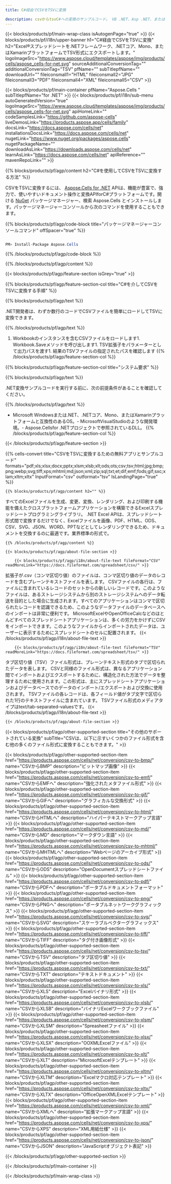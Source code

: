 ```yaml
---
title: C#経由でCSVをTSVに変換

description: csvからtsvC#への変換のサンプルコード。 VB .NET、Asp .NET、または任意の.NETベースのアプリケーション内でのバッチcsvファイルからtsvへの変換にはAPIサンプルコードを使用します。
---
```

{{< blocks/products/pf/main-wrap-class isAutogenPage="true" >}}
{{< blocks/products/pf/i18n/upper-banner h1="C#経由でCSVをTSVに変換" h2="Excel®スプレッドシートを.NETフレームワーク、.NETコア、Mono、またはXamarinプラットフォームでTSV形式にエクスポートします。" logoImageSrc="https://www.aspose.cloud/templates/aspose/img/products/cells/aspose_cells-for-net.svg" sourceAdditionalConversionTag="" additionalConversionTag="TSV" pfName="" subTitlepfName="" downloadUrl="" fileiconsmall1="HTML" fileiconsmall2="JPG" fileiconsmall3="PDF" fileiconsmall4="XML" fileiconsmall5="CSV" >}}

{{< blocks/products/pf/main-container pfName="Aspose.Cells " subTitlepfName="for .NET" >}}
{{< blocks/products/pf/i18n/sub-menu autoGeneratedVersion="true" logoImageSrc="https://www.aspose.cloud/templates/aspose/img/products/cells/aspose_cells-for-net.svg" apiHomeLink="" codeSamplesLink="https://github.com/aspose-cells" liveDemosLink="https://products.aspose.app/cells/family" docsLink="https://docs.aspose.com/cells/net" installationsDocsLink="https://docs.aspose.com/cells/net" nugetLink="https://www.nuget.org/packages/aspose.cells" nugetPackageName="" downloadAsLink="https://downloads.aspose.com/cells/net" learnAsLink="https://docs.aspose.com/cells/net" apiReference="" mavenRepoLink="" >}}

{{% blocks/products/pf/agp/content h2="C#を使用してCSVをTSVに変換する方法" %}}

 CSVをTSVに変換するには、
 [Aspose.Cells for .NET](https://products.aspose.com/cells/net) 
 APIは、機能が豊富で、強力で、使いやすいドキュメント操作と変換APIforC#プラットフォームです。開ける
 [NuGet](https://www.nuget.org/packages/aspose.cells) 
 パッケージマネージャー、検索
 Aspose.Cells 
 とインストールします。パッケージマネージャーコンソールから次のコマンドを使用することもできます。

{{% blocks/products/pf/agp/code-block title="パッケージマネージャーコンソールコマンド" offSpacer="true" %}}

```cs

PM> Install-Package Aspose.Cells


```

{{% /blocks/products/pf/agp/code-block %}}

{{% /blocks/products/pf/agp/content %}}

{{< blocks/products/pf/agp/feature-section isGrey="true" >}}

{{% blocks/products/pf/agp/feature-section-col title="C#を介してCSVをTSVに変換する手順" %}}

{{% blocks/products/pf/agp/text %}}

 .NET開発者は、わずか数行のコードでCSVファイルを簡単にロードしてTSVに変換できます。

{{% /blocks/products/pf/agp/text %}}

1. Workbookのインスタンスを含むCSVファイルをロードします1. Workbook.Saveメソッドを呼び出します1. TSV拡張子をパラメーターとして出力パスを渡す1. 結果のTSVファイルの指定されたパスを確認します
{{% /blocks/products/pf/agp/feature-section-col %}}

{{% blocks/products/pf/agp/feature-section-col title="システム要求" %}}

{{% blocks/products/pf/agp/text %}}

 .NET変換サンプルコードを実行する前に、次の前提条件があることを確認してください。

{{% /blocks/products/pf/agp/text %}}

- Microsoft Windowsまたは.NET、.NETコア、Mono、またはXamarinプラットフォームと互換性のあるOS。- MicrosoftVisualStudioのような開発環境。- Aspose.Cellsfor .NETプロジェクトで参照されているDLL。
{{% /blocks/products/pf/agp/feature-section-col %}}

{{< /blocks/products/pf/agp/feature-section >}}

{{% cells-convert title="CSVをTSVに変換するための無料アプリとサンプルコード" formats="pdf;xls;xlsx;docx;pptx;xlsm;xlsb;xlt;ods;ots;csv;tsv;html;jpg;bmp;png;webp;svg;tiff;xps;mhtml;md;json;xml;zip;sql;txt;et;dif;emf;fods;gif;sxc;xlam;xltm;xltx" InputFormat="csv" outformat="tsv" IsLandingPage="true" %}}
 
<!-- aboutfile Starts -->

    {{% blocks/products/pf/agp/content h2="" %}}

 すべてのExcelファイルを生成、変更、変換、レンダリング、および印刷する機能を備えたクロスプラットフォームアプリケーションを構築できるExcelスプレッドシートプログラミングライブラリ。 .NET Excel APIは、スプレッドシート形式間で変換するだけでなく、Excelファイルを画像、PDF、HTML、ODS、CSV、SVG、JSON、WORD、PPTなどとしてレンダリングできるため、ドキュメントを交換するのに最適です。業界標準の形式で。

    {{% /blocks/products/pf/agp/content %}}

    {{< blocks/products/pf/agp/about-file-section >}}

        {{< blocks/products/pf/agp/i18n/about-file-text fileFormat="CSV" readMoreLink="https://docs.fileformat.com/spreadsheet/csv/" >}}
拡張子が.csv（コンマ区切り値）のファイルは、コンマ区切り値のデータのレコードを含むプレーンテキストファイルを表します。 CSVファイルの各行は、ファイルに含まれているレコードのセットからの新しいレコードです。このようなファイルは、あるストレージシステムから別のストレージシステムへのデータ転送を目的とした場合に生成されます。すべてのアプリケーションはコンマで区切られたレコードを認識できるため、このようなデータファイルのデータベースへのインポートは非常に便利です。 MicrosoftExcelやOpenOfficeCalcなどのほとんどすべてのスプレッドシートアプリケーションは、多くの労力をかけずにCSVをインポートできます。このようなファイルからインポートされたデータは、ユーザーに表示するためにスプレッドシートのセルに配置されます。
        {{< /blocks/products/pf/agp/i18n/about-file-text >}}

        {{< blocks/products/pf/agp/i18n/about-file-text fileFormat="TSV" readMoreLink="https://docs.fileformat.com/spreadsheet/tsv/" >}}
タブ区切り値（TSV）ファイル形式は、プレーンテキスト形式のタブで区切られたデータを表します。 CSVと同様のファイル形式は、異なるアプリケーション間でインポートおよびエクスポートするために、構造化された方法でデータを整理するために使用されます。この形式は、主にスプレッドシートアプリケーションおよびデータベースでのデータのインポート/エクスポートおよび交換に使用されます。 TSVファイルの各レコードは、各フィールド値がタブ文字で区切られた1行のテキストファイルに含まれています。 TSVファイル形式のメディアタイプはtext/tab-separated-valuesです。
        {{< /blocks/products/pf/agp/i18n/about-file-text >}}

    {{< /blocks/products/pf/agp/about-file-section >}}

<!-- aboutfile Ends -->

{{< blocks/products/pf/agp/other-supported-section title="その他のサポートされている変換" subTitle="CSVは、以下に示すいくつかのファイル形式を含む他の多くのファイル形式に変換することもできます。" >}}

{{< blocks/products/pf/agp/other-supported-section-item href="https://products.aspose.com/cells/net/conversion/csv-to-bmp/" name="CSVからBMP" description="ビットマップ画像" >}}
{{< blocks/products/pf/agp/other-supported-section-item href="https://products.aspose.com/cells/net/conversion/csv-to-emf/" name="CSVからEMFへ" description="強化されたメタファイル形式" >}}
{{< blocks/products/pf/agp/other-supported-section-item href="https://products.aspose.com/cells/net/conversion/csv-to-gif/" name="CSVからGIFへ" description="グラフィカルな交換形式" >}}
{{< blocks/products/pf/agp/other-supported-section-item href="https://products.aspose.com/cells/net/conversion/csv-to-html/" name="CSVからHTMLへ" description="ハイパーテキストマークアップ言語" >}}
{{< blocks/products/pf/agp/other-supported-section-item href="https://products.aspose.com/cells/net/conversion/csv-to-md/" name="CSVからMD" description="マークダウン言語" >}}
{{< blocks/products/pf/agp/other-supported-section-item href="https://products.aspose.com/cells/net/conversion/csv-to-mhtml/" name="CSVからMHTMLへ" description="Webページのアーカイブ形式" >}}
{{< blocks/products/pf/agp/other-supported-section-item href="https://products.aspose.com/cells/net/conversion/csv-to-ods/" name="CSVからODS" description="OpenDocumentスプレッドシートファイル" >}}
{{< blocks/products/pf/agp/other-supported-section-item href="https://products.aspose.com/cells/net/conversion/csv-to-pdf/" name="CSVからPDFへ" description="ポータブルドキュメントフォーマット" >}}
{{< blocks/products/pf/agp/other-supported-section-item href="https://products.aspose.com/cells/net/conversion/csv-to-png/" name="CSVからPNGへ" description="ポータブルネットワークグラフィックス" >}}
{{< blocks/products/pf/agp/other-supported-section-item href="https://products.aspose.com/cells/net/conversion/csv-to-svg/" name="CSVからSVG" description="スケーラブルベクターグラフィックス" >}}
{{< blocks/products/pf/agp/other-supported-section-item href="https://products.aspose.com/cells/net/conversion/csv-to-tiff/" name="CSVからTIFF" description="タグ付き画像形式" >}}
{{< blocks/products/pf/agp/other-supported-section-item href="https://products.aspose.com/cells/net/conversion/csv-to-tsv/" name="CSVからTSV" description="タブ区切り値" >}}
{{< blocks/products/pf/agp/other-supported-section-item href="https://products.aspose.com/cells/net/conversion/csv-to-txt/" name="CSVからTXT" description="テキストドキュメント" >}}
{{< blocks/products/pf/agp/other-supported-section-item href="https://products.aspose.com/cells/net/conversion/csv-to-xls/" name="CSVからXLS" description="Excelバイナリ形式" >}}
{{< blocks/products/pf/agp/other-supported-section-item href="https://products.aspose.com/cells/net/conversion/csv-to-xlsb/" name="CSVからXLSB" description="バイナリExcelワークブックファイル" >}}
{{< blocks/products/pf/agp/other-supported-section-item href="https://products.aspose.com/cells/net/conversion/csv-to-xlsm/" name="CSVからXLSM" description="Spreasheetファイル" >}}
{{< blocks/products/pf/agp/other-supported-section-item href="https://products.aspose.com/cells/net/conversion/csv-to-xlsx/" name="CSVからXLSX" description="OOXMLExcelファイル" >}}
{{< blocks/products/pf/agp/other-supported-section-item href="https://products.aspose.com/cells/net/conversion/csv-to-xlt/" name="CSVからXLT" description="MicrosoftExcelテンプレート" >}}
{{< blocks/products/pf/agp/other-supported-section-item href="https://products.aspose.com/cells/net/conversion/csv-to-xltm/" name="CSVからXLTM" description="Excelマクロ対応テンプレート" >}}
{{< blocks/products/pf/agp/other-supported-section-item href="https://products.aspose.com/cells/net/conversion/csv-to-xltx/" name="CSVからXLTX" description="OfficeOpenXMLExcelテンプレート" >}}
{{< blocks/products/pf/agp/other-supported-section-item href="https://products.aspose.com/cells/net/conversion/csv-to-xml/" name="CSVからXMLへ" description="拡張マークアップ言語" >}}
{{< blocks/products/pf/agp/other-supported-section-item href="https://products.aspose.com/cells/net/conversion/csv-to-xps/" name="CSVからXPS" description="XML用紙仕様" >}}
{{< blocks/products/pf/agp/other-supported-section-item href="https://products.aspose.com/cells/net/conversion/csv-to-json/" name="CSVからJSON" description="JavaScriptオブジェクト表記" >}}

{{< /blocks/products/pf/agp/other-supported-section >}}

{{< /blocks/products/pf/main-container >}}
    
{{< /blocks/products/pf/main-wrap-class >}}
